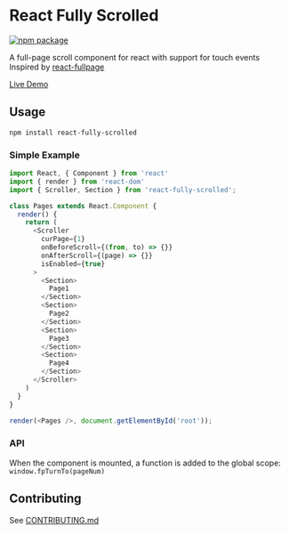 # React Fully Scrolled

[![npm package][npm-badge]][npm]

A full-page scroll component for react with support for touch events
Inspired by [react-fullpage](https://github.com/Toxni/react-fullPage)


[Live Demo](https://giladaya.github.io/react-fully-scrolled/)

## Usage

`npm install react-fully-scrolled`  

### Simple Example

```js
import React, { Component } from 'react'
import { render } from 'react-dom'
import { Scroller, Section } from 'react-fully-scrolled';

class Pages extends React.Component {
  render() {
    return (
      <Scroller
        curPage={1}
        onBeforeScroll={(from, to) => {}}
        onAfterScroll={(page) => {}}
        isEnabled={true}
      >
        <Section>
          Page1
        </Section>
        <Section>
          Page2
        </Section>
        <Section>
          Page3
        </Section>
        <Section>
          Page4
        </Section>
      </Scroller>
    )
  }
}

render(<Pages />, document.getElementById('root'));
```

### API

When the component is mounted, a function is added to the global scope:  
`window.fpTurnTo(pageNum)`

## Contributing
See [CONTRIBUTING.md](blob/master/CONTRIBUTING.md)


[npm-badge]: https://img.shields.io/npm/v/npm-package.png?style=flat-square
[npm]: https://www.npmjs.org/package/npm-package
